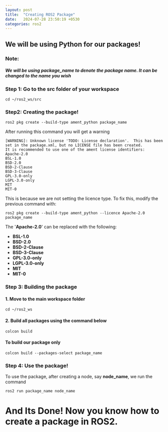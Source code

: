 ```yaml
---
layout: post
title:  "Creating ROS2 Package"
date:   2024-07-28 23:50:19 +0530
categories: ros2
---
```

## We will be using Python for our packages!

### Note: 
##### We will be using **package_name** to denote the package name. It can be changed to the name you wish 

###  Step 1: Go to the src folder of your workspace

```shell
cd ~/ros2_ws/src
```

### Step2: Creating the package!

```shell
ros2 pkg create --build-type ament_python package_name
```

After running this command you will get a warning

```shell
[WARNING]: Unknown license 'TODO: License declaration'.  This has been set in the package.xml, but no LICENSE file has been created.
It is recommended to use one of the ament license identifiers:
Apache-2.0
BSL-1.0
BSD-2.0
BSD-2-Clause
BSD-3-Clause
GPL-3.0-only
LGPL-3.0-only
MIT
MIT-0
```

This is because we are not setting the licence type. To fix this, modify the previous command with:

```shell
ros2 pkg create --build-type ament_python --licence Apache-2.0 package_name
```

The '**Apache-2.0**' can be replaced with the following:

 - **BSL-1.0**
 - **BSD-2.0**
 - **BSD-2-Clause**
 - **BSD-3-Clause**
 - **GPL-3.0-only**
 - **LGPL-3.0-only**
 - **MIT**
 - **MIT-0**

### Step 3: Building the package

#### 1. Move to the main workspace folder

```shell
cd ~/ros2_ws
```

#### 2. Build all packages using the command below

```shell
colcon build
```

#### To build our package only

```shell
colcon build --packages-select package_name
```

### Step 4: Use the package!

To use the package, after creating a node, say **node_name**, we run the command

```shell
ros2 run package_name node_name
```


# And Its Done! Now you know how to create a package in ROS2.